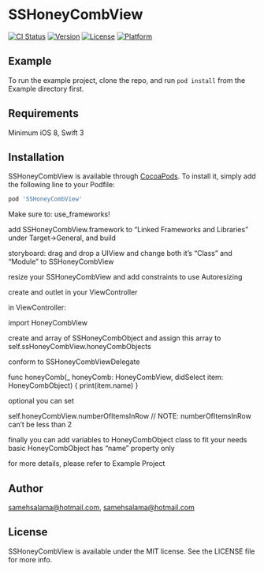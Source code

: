 # SSHoneyCombView

[![CI Status](http://img.shields.io/travis/samehsalama@hotmail.com/SSHoneyCombView.svg?style=flat)](https://travis-ci.org/samehsalama@hotmail.com/SSHoneyCombView)
[![Version](https://img.shields.io/cocoapods/v/SSHoneyCombView.svg?style=flat)](http://cocoapods.org/pods/SSHoneyCombView)
[![License](https://img.shields.io/cocoapods/l/SSHoneyCombView.svg?style=flat)](http://cocoapods.org/pods/SSHoneyCombView)
[![Platform](https://img.shields.io/cocoapods/p/SSHoneyCombView.svg?style=flat)](http://cocoapods.org/pods/SSHoneyCombView)

## Example

To run the example project, clone the repo, and run `pod install` from the Example directory first.

## Requirements

Minimum iOS 8, Swift 3

## Installation

SSHoneyCombView is available through [CocoaPods](http://cocoapods.org). To install
it, simply add the following line to your Podfile:

```ruby
pod 'SSHoneyCombView'
```

Make sure to: 
use_frameworks!

add SSHoneyCombView.framework to “Linked Frameworks and Libraries” under Target->General, and build

storyboard:
drag and drop a UIView and change both it’s “Class” and “Module” to SSHoneyCombView

resize your SSHoneyCombView and add constraints to use Autoresizing

create and outlet in your ViewController

in ViewController:

import HoneyCombView

create and array of SSHoneyCombObject and assign this array to self.ssHoneyCombView.honeyCombObjects

conform to SSHoneyCombViewDelegate

func honeyComb(_ honeyComb: HoneyCombView, didSelect item: HoneyCombObject) {
print(item.name)
}

optional you can set 

self.honeyCombView.numberOfItemsInRow 
// NOTE: numberOfItemsInRow can’t be less than 2

finally you can add variables to HoneyCombObject class to fit your needs
basic HoneyCombObject has “name” property only


for more details, please refer to Example Project

## Author

samehsalama@hotmail.com, samehsalama@hotmail.com

## License

SSHoneyCombView is available under the MIT license. See the LICENSE file for more info.
